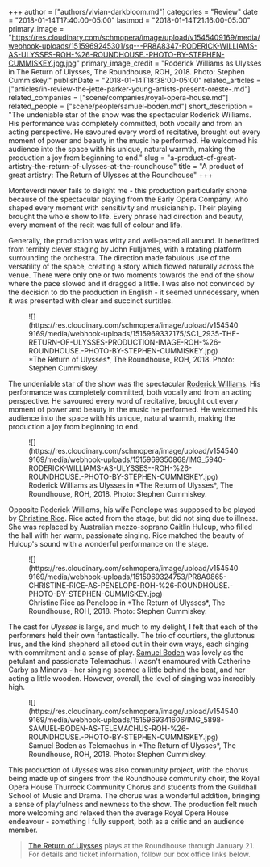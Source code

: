 +++
author = ["authors/vivian-darkbloom.md"]
categories = "Review"
date = "2018-01-14T17:40:00-05:00"
lastmod = "2018-01-14T21:16:00-05:00"
primary_image = "https://res.cloudinary.com/schmopera/image/upload/v1545409169/media/webhook-uploads/1515969245301/sq---PR8A8347-RODERICK-WILLIAMS-AS-ULYSSES-ROH-%26-ROUNDHOUSE.-PHOTO-BY-STEPHEN-CUMMISKEY.jpg.jpg"
primary_image_credit = "Roderick Williams as Ulysses in The Return of Ulysses, The Roundhouse, ROH, 2018. Photo: Stephen Cummiskey."
publishDate = "2018-01-14T18:38:00-05:00"
related_articles = ["articles/in-review-the-jette-parker-young-artists-present-oreste-.md"]
related_companies = ["scene/companies/royal-opera-house.md"]
related_people = ["scene/people/samuel-boden.md"]
short_description = "The undeniable star of the show was the spectacular Roderick Williams. His performance was completely committed, both vocally and from an acting perspective. He savoured every word of recitative, brought out every moment of power and beauty in the music he performed. He welcomed his audience into the space with his unique, natural warmth, making the production a joy from beginning to end."
slug = "a-product-of-great-artistry-the-return-of-ulysses-at-the-roundhouse"
title = "A product of great artistry: The Return of Ulysses at the Roundhouse"
+++

Monteverdi never fails to delight me - this production particularly shone because of the spectacular playing from the Early Opera Company, who shaped every moment with sensitivity and musicianship. Their playing brought the whole show to life. Every phrase had direction and beauty, every moment of the recit was full of colour and life. 

Generally, the production was witty and well-paced all around. It benefitted from terribly clever staging by John Fulljames, with a rotating platform surrounding the orchestra. The direction made fabulous use of the versatility of the space, creating a story which flowed naturally across the venue. There were only one or two moments towards the end of the show where the pace slowed and it dragged a little. I was also not convinced by the decision to do the production in English - it seemed unnecessary, when it was presented with clear and succinct surtitles.

<figure data-type="image">
![](https://res.cloudinary.com/schmopera/image/upload/v1545409169/media/webhook-uploads/1515969332175/SC1_2935-THE-RETURN-OF-ULYSSES-PRODUCTION-IMAGE-ROH-%26-ROUNDHOUSE.-PHOTO-BY-STEPHEN-CUMMISKEY.jpg)
<figcaption>*The Return of Ulysses*, The Roundhouse, ROH, 2018. Photo: Stephen Cummiskey.</figcaption>
</figure>

The undeniable star of the show was the spectacular [Roderick Williams](/scene/people/roderick-williams/). His performance was completely committed, both vocally and from an acting perspective. He savoured every word of recitative, brought out every moment of power and beauty in the music he performed. He welcomed his audience into the space with his unique, natural warmth, making the production a joy from beginning to end.  

<figure data-type="image">
![](https://res.cloudinary.com/schmopera/image/upload/v1545409169/media/webhook-uploads/1515969350868/IMG_5940-RODERICK-WILLIAMS-AS-ULYSSES--ROH-%26-ROUNDHOUSE.-PHOTO-BY-STEPHEN-CUMMISKEY.jpg)
<figcaption>Roderick Williams as Ulysses in *The Return of Ulysses*, The Roundhouse, ROH, 2018. Photo: Stephen Cummiskey.</figcaption>
</figure>

Opposite Roderick Williams, his wife Penelope was supposed to be played by [Christine Rice](/scene/people/christine-rice/). Rice acted from the stage, but did not sing due to illness. She was replaced by Australian mezzo-soprano Caitlin Hulcup, who filled the hall with her warm, passionate singing. Rice matched the beauty of Hulcup's sound with a wonderful performance on the stage. 

<figure data-type="image">
![](https://res.cloudinary.com/schmopera/image/upload/v1545409169/media/webhook-uploads/1515969324753/PR8A9865-CHRISTINE-RICE-AS-PENELOPE-ROH-%26-ROUNDHOUSE.-PHOTO-BY-STEPHEN-CUMMISKEY.jpg)
<figcaption>Christine Rice as Penelope in *The Return of Ulysses*, The Roundhouse, ROH, 2018. Photo: Stephen Cummiskey.</figcaption>
</figure>

The cast for *Ulysses* is large, and much to my delight, I felt that each of the performers held their own fantastically. The trio of courtiers, the gluttonus Irus, and the kind shepherd all stood out in their own ways, each singing with commitment and a sense of play. [Samuel Boden](/scene/people/samuel-boden/) was lovely as the petulant and passionate Telemachus. I wasn't enamoured with Catherine Carby as Minerva - her singing seemed a little behind the beat, and her acting a little wooden. However, overall, the level of singing was incredibly high.

<figure data-type="image">
![](https://res.cloudinary.com/schmopera/image/upload/v1545409169/media/webhook-uploads/1515969341606/IMG_5898-SAMUEL-BODEN-AS-TELEMACHUS-ROH-%26-ROUNDHOUSE.-PHOTO-BY-STEPHEN-CUMMISKEY.jpg)
<figcaption>Samuel Boden as Telemachus in *The Return of Ulysses*, The Roundhouse, ROH, 2018. Photo: Stephen Cummiskey.</figcaption>
</figure>

This production of *Ulysses* was also community project, with the chorus being made up of singers from the Roundhouse community choir, the Royal Opera House Thurrock Community Chorus and students from the Guildhall School of Music and Drama. The chorus was a wonderful addition, bringing a sense of playfulness and newness to the show. The production felt much more welcoming and relaxed then the average Royal Opera House endeavour - something I fully support, both as a critic and an audience member.

>[The Return of Ulysses](http://www.roh.org.uk/productions/the-return-of-ulysses-by-john-fulljames) plays at the Roundhouse through January 21. For details and ticket information, follow our box office links below.
